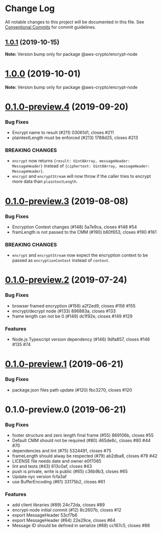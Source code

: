 # Change Log

All notable changes to this project will be documented in this file.
See [Conventional Commits](https://conventionalcommits.org) for commit guidelines.

## [1.0.1](/compare/@aws-crypto/encrypt-node@1.0.0...@aws-crypto/encrypt-node@1.0.1) (2019-10-15)

**Note:** Version bump only for package @aws-crypto/encrypt-node





# [1.0.0](/compare/@aws-crypto/encrypt-node@0.1.0-preview.4...@aws-crypto/encrypt-node@1.0.0) (2019-10-01)

**Note:** Version bump only for package @aws-crypto/encrypt-node





# [0.1.0-preview.4](/compare/@aws-crypto/encrypt-node@0.1.0-preview.3...@aws-crypto/encrypt-node@0.1.0-preview.4) (2019-09-20)


### Bug Fixes

* Encrypt name to result (#211) 03061d1, closes #211
* plaintextLength must be enforced (#213) 1788d25, closes #213

### BREAKING CHANGES

* `encrypt` now returns `{result: Uint8Array, messageHeader: MessageHeader}`
instead of `{ciphertext: Uint8Array, messageHeader: MessageHeader}`.
*  `encrypt` and `encryptStream` will now throw
if the caller tries to encrypt more data than `plaintextLength`.


# [0.1.0-preview.3](/compare/@aws-crypto/encrypt-node@0.1.0-preview.2...@aws-crypto/encrypt-node@0.1.0-preview.3) (2019-08-08)


### Bug Fixes

* Encryption Context changes (#148) 5a7e9ca, closes #148 #54
* framLength is not passed to the CMM (#190) b60f653, closes #190 #161

### BREAKING CHANGES

* `encrypt` and `encryptStream` now expect the encryption context 
to be passed as `encryptionContext` instead of `context`.

# [0.1.0-preview.2](/compare/@aws-crypto/encrypt-node@0.1.0-preview.1...@aws-crypto/encrypt-node@0.1.0-preview.2) (2019-07-24)


### Bug Fixes

* browser framed encryption (#156) a2f2ed9, closes #156 #155
* encrypt/decrypt node (#133) 896883a, closes #133
* frame length can not be 0 (#149) dc1f92e, closes #149 #129


### Features

* Node.js Typescript version dependency (#146) 9dfa857, closes #146 #135 #74





# [0.1.0-preview.1](/compare/@aws-crypto/encrypt-node@0.1.0-preview.0...@aws-crypto/encrypt-node@0.1.0-preview.1) (2019-06-21)


### Bug Fixes

* package.json files path update (#120) fbc3270, closes #120





# 0.1.0-preview.0 (2019-06-21)


### Bug Fixes

*  footer structure and zero length final frame (#55) 869106b, closes #55
* Default CMM should not be required (#80) 465de6c, closes #80 #44 #70
* dependencies and lint (#75) 5324491, closes #75
* frameLength should alway be respected (#79) ab2dba8, closes #79 #42
* LICENSE file needs date and owner e0f7085
* lint and tests (#43) 613c0af, closes #43
* push is private, write is public (#65) c36b9b3, closes #65
* Update nyc version fcfa3af
* use BufferEncoding (#61) 33175b2, closes #61


### Features

* add client libraries (#89) 24c72da, closes #89
* encrypt-node initial commit (#12) 8c2607b, closes #12
* export MessageHeader 53cf7b6
* export MessageHeader (#64) 22e29ce, closes #64
* Message ID should be defined in serialize (#88) cc167c5, closes #88
